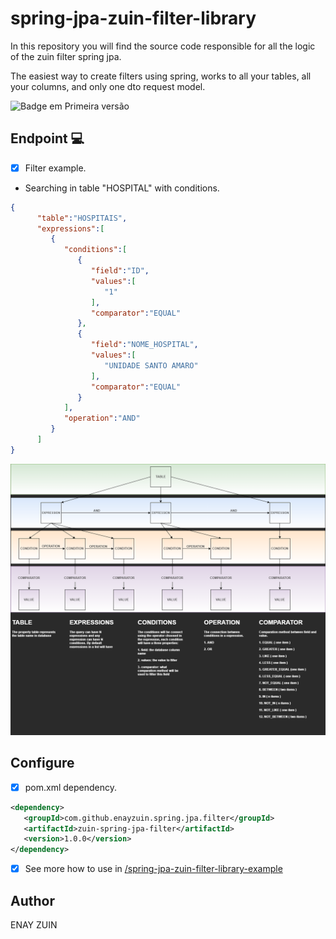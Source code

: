# spring-jpa-zuin-filter-library
In this repository you will find the source code responsible for all the logic of the zuin filter spring jpa.

The easiest way to create filters using spring, works to all your tables, all your columns, and only one dto request model.

![Badge em Primeira versão](https://img.shields.io/static/v1?label=STATUS&message=PRIMEIRA%20VERSAO&color=GREEN&style=for-the-badge "Sofrerá incrementos no futuro")

## Endpoint 💻


- [x] Filter example.
- Searching in table "HOSPITAL" with conditions.  
 ```json
 {
	   "table":"HOSPITAIS",
	   "expressions":[
		  {
			 "conditions":[
				{
				   "field":"ID",
				   "values":[
					  "1"
				   ],
				   "comparator":"EQUAL"
				},
				{
				   "field":"NOME_HOSPITAL",
				   "values":[
					  "UNIDADE SANTO AMARO"
				   ],
				   "comparator":"EQUAL"
				}
			 ],
			 "operation":"AND"
		  }
	   ]
}
 ```
![How it works - Json query](zuin-filter.png "Json query drawning")
## Configure
- [x] pom.xml dependency.
 ```xml
<dependency>
	<groupId>com.github.enayzuin.spring.jpa.filter</groupId>
	<artifactId>zuin-spring-jpa-filter</artifactId>
	<version>1.0.0</version>
</dependency>
 ```
- [x] See more how to use in
[ /spring-jpa-zuin-filter-library-example](https://github.com/enayzuin/zuin-spring-jpa-filter-usage-example)


## Author
ENAY ZUIN

